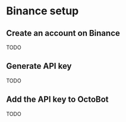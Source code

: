 # Binance setup

## Create an account on Binance

TODO

## Generate API key

TODO

## Add the API key to OctoBot 

TODO
